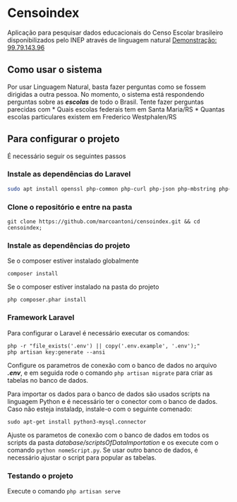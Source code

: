 # Censoindex
Aplicação para pesquisar dados educacionais do Censo Escolar brasileiro disponibilizados pelo INEP através de linguagem natural
[Demonstração: 99.79.143.96](http://99.79.143.96/)

## Como usar o sistema
Por usar Linguagem Natural, basta fazer perguntas como se fossem dirigidas a outra pessoa. No momento, o sistema está respondendo perguntas sobre as ***escolas*** de todo o Brasil. Tente fazer perguntas parecidas com
	* Quais escolas federais tem em Santa Maria/RS
	* Quantas escolas particulares existem em Frederico Westphalen/RS


## Para configurar o projeto
É necessário seguir os seguintes passos

### Instale as dependências do Laravel
```sh
sudo apt install openssl php-common php-curl php-json php-mbstring php-mysql php-xml php-zip php-bcmath
```
### Clone o repositório e entre na pasta
```shell script
git clone https://github.com/marcoantoni/censoindex.git && cd censoindex;
```
### Instale as dependências do projeto
Se o composer estiver instalado globalmente
```shell script
composer install
```
Se o composer estiver instalado na pasta do projeto
```shell script
php composer.phar install
```

### Framework Laravel
Para configurar o Laravel é necessário executar os comandos:
```shell script
php -r "file_exists('.env') || copy('.env.example', '.env');"
php artisan key:generate --ansi
```
Configure os parametros de conexão com o banco de dados no arquivo ***.env***, e em seguida rode o comando ```php artisan migrate``` para criar as tabelas no banco de dados.

Para importar os dados para o banco de dados são usados scripts na linguagem Python e é necessário ter o conector com o banco de dados. Caso não esteja instaladp, instale-o com o seguinte comenado:
```shell script
sudo apt-get install python3-mysql.connector
```
Ajuste os parametos de conexão com o banco de dados em todos os scripts da pasta *database/scriptsOfDataImportation* e os execute com o comando `python nomeScript.py`. Se usar outro banco de dados, é necessário ajustar o script para popular as tabelas.

### Testando o projeto
Execute o comando ```php artisan serve```
